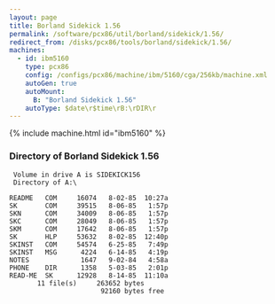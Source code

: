 ```yaml
---
layout: page
title: Borland Sidekick 1.56
permalink: /software/pcx86/util/borland/sidekick/1.56/
redirect_from: /disks/pcx86/tools/borland/sidekick/1.56/
machines:
  - id: ibm5160
    type: pcx86
    config: /configs/pcx86/machine/ibm/5160/cga/256kb/machine.xml
    autoGen: true
    autoMount:
      B: "Borland Sidekick 1.56"
    autoType: $date\r$time\rB:\rDIR\r
---
```


{% include machine.html id="ibm5160" %}

### Directory of Borland Sidekick 1.56

     Volume in drive A is SIDEKICK156
     Directory of A:\

    README   COM     16074   8-02-85  10:27a
    SK       COM     39515   8-06-85   1:57p
    SKN      COM     34009   8-06-85   1:57p
    SKC      COM     28049   8-06-85   1:57p
    SKM      COM     17642   8-06-85   1:57p
    SK       HLP     53632   8-02-85  12:40p
    SKINST   COM     54574   6-25-85   7:49p
    SKINST   MSG      4224   6-14-85   4:19p
    NOTES             1647   9-02-84   4:58a
    PHONE    DIR      1358   5-03-85   2:01p
    READ-ME  SK      12928   8-14-85  11:10a
           11 file(s)     263652 bytes
                           92160 bytes free

